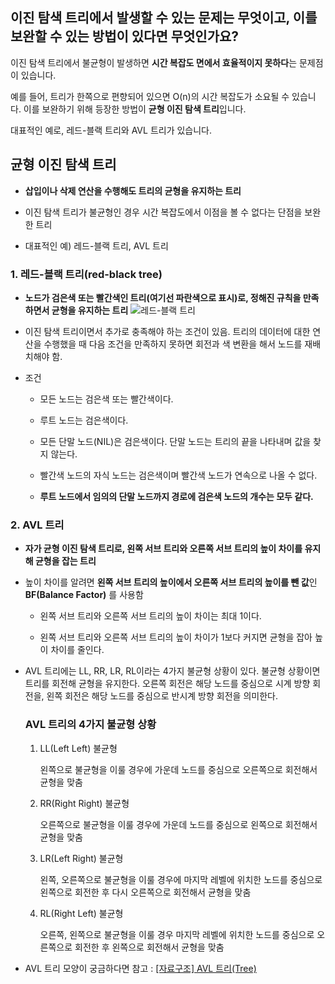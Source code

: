 ## 이진 탐색 트리에서 발생할 수 있는 문제는 무엇이고, 이를 보완할 수 있는 방법이 있다면 무엇인가요?

이진 탐색 트리에서 불균형이 발생하면 **시간 복잡도 면에서 효율적이지 못하다**는 문제점이 있습니다.

예를 들어, 트리가 한쪽으로 편향되어 있으면 O(n)의 시간 복잡도가 소요될 수 있습니다. 이를 보완하기 위해 등장한 방법이 **균형 이진 탐색 트리**입니다.

대표적인 예로, 레드-블랙 트리와 AVL 트리가 있습니다.

## 균형 이진 탐색 트리

- **삽입이나 삭제 연산을 수행해도 트리의 균형을 유지하는 트리**

- 이진 탐색 트리가 불균형인 경우 시간 복잡도에서 이점을 볼 수 없다는 단점을 보완한 트리
- 대표적인 예) 레드-블랙 트리, AVL 트리

### 1. 레드-블랙 트리(red-black tree)

- **노드가 검은색 또는 빨간색인 트리(여기선 파란색으로 표시)로, 정해진 규칙을 만족하면서 균형을 유지하는 트리**
  ![레드-블랙 트리](https://upload.wikimedia.org/wikipedia/commons/thumb/4/41/Red-black_tree_example_with_NIL.svg/1024px-Red-black_tree_example_with_NIL.svg.png)

- 이진 탐색 트리이면서 추가로 충족해야 하는 조건이 있음. 트리의 데이터에 대한 연산을 수행했을 때 다음 조건을 만족하지 못하면 회전과 색 변환을 해서 노드를 재배치해야 함.

- 조건

  - 모든 노드는 검은색 또는 빨간색이다.

  - 루트 노드는 검은색이다.
  - 모든 단말 노드(NIL)은 검은색이다. 단말 노드는 트리의 끝을 나타내며 값을 찾지 않는다.
  - 빨간색 노드의 자식 노드는 검은색이며 빨간색 노드가 연속으로 나올 수 없다.
  - **루트 노드에서 임의의 단말 노드까지 경로에 검은색 노드의 개수는 모두 같다.**

### 2. AVL 트리

- **자가 균형 이진 탐색 트리로, 왼쪽 서브 트리와 오른쪽 서브 트리의 높이 차이를 유지해 균형을 잡는 트리**

- 높이 차이를 알려면 **왼쪽 서브 트리의 높이에서 오른쪽 서브 트리의 높이를 뺀 값**인 **BF(Balance Factor)** 를 사용함

  - 왼쪽 서브 트리와 오른쪽 서브 트리의 높이 차이는 최대 1이다.

  - 왼쪽 서브 트리와 오른쪽 서브 트리의 높이 차이가 1보다 커지면 균형을 잡아 높이 차이를 줄인다.

- AVL 트리에는 LL, RR, LR, RL이라는 4가지 불균형 상황이 있다. 불균형 상황이면 트리를 회전해 균형을 유지한다. 오른쪽 회전은 해당 노드를 중심으로 시계 방향 회전을, 왼쪽 회전은 해당 노드를 중심으로 반시계 방향 회전을 의미한다.

  ### **AVL 트리의 4가지 불균형 상황**

  1. LL(Left Left) 불균형

     왼쪽으로 불균형을 이룰 경우에 가운데 노드를 중심으로 오른쪽으로 회전해서 균형을 맞춤

  2. RR(Right Right) 불균형

     오른쪽으로 불균형을 이룰 경우에 가운데 노드를 중심으로 왼쪽으로 회전해서 균형을 맞춤

  3. LR(Left Right) 불균형

     왼쪽, 오른쪽으로 불균형을 이룰 경우에 마지막 레벨에 위치한 노드를 중심으로 왼쪽으로 회전한 후 다시 오른쪽으로 회전해서 균형을 맞춤

  4. RL(Right Left) 불균형

     오른쪽, 왼쪽으로 불균형을 이룰 경우 마지막 레벨에 위치한 노드를 중심으로 오른쪽으로 회전한 후 왼쪽으로 회전해서 균형을 맞춤

- AVL 트리 모양이 궁금하다면 참고 : [[자료구조] AVL 트리(Tree)](https://yoongrammer.tistory.com/72)
